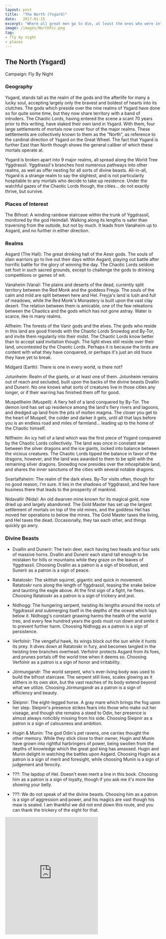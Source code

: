 ```yaml
---
layout: post
title:  "The North (Ysgard)"
date:   2017-01-15
excerpt: "Where all great men go to die, at least the ones who were interesting."
image: /images/NorthPic.png
tag:
- fly by night
- places 
---
```


## The North (Ysgard)
Campaign: Fly By Night

### Geography
Ysgard, stands tall as the realm of the gods and the afterlife for many a lucky soul, accepting largely only the bravest and boldest of hearts into its clutches. The gods which preside over the nine realms of Ysgard have done so for quite some time, but they now share territory with a band of intruders. The Chaotic Lords, having entered the scene a scant 70 years prior to this writing, have staked their own land in Ysgard. With them, four large settlements of mortals now cover four of the major realms. These settlements are collectively known to them as the "North", as reference to the cardinal direction of Ysgard on the Great Wheel. The fact that Ysgard is further East than North though shows the general caliber of which these mortals operate at.

Ysgard is broken apart into 9 major realms, all spread along the World Tree Yggdrassil. Yggdrassil's branches host numerous pathways into other realms, as well as offer nesting for all sorts of divine beasts. All-in-all, Ysgard is a strange realm to say the slightest, and is not particularily hospitable to any mortals who decide to take up residence. Under the watchful gazes of the Chaotic Lords though, the cities... do not exactly thrive, but survive.

### Places of Interest

The Bifrost: A winding rainbow staircase within the trunk of Yggdrassil, monitored by the god Heimdall. Walking along its lengths is safer than traversing from the outside, but not by much. It leads from Vanaheim up to Asgard, and no further in either direction.


### Realms

Asgard (The Hall): The great drinking hall of the Aesir gods. The souls of slain warriors go to live out their days within Asgard, playing out battle after horrific battle for the glory of winning the day. The Chaotic Lords seldom set foot in such sacred grounds, except to challenge the gods to drinking competitions or games of wit.

Vanaheim (Vana): The plains and deserts of the dead, currently split territory between the Red Monk and the goddess Freyja. The souls of the calm and mild are split between here and Hel. Freyja's land is lush and full of meadows, while the Red Monk's Monastery is built upon the vast clay desert. The relation between them is amicable, one of the few releations between the Chaotics and the gods which has not gone astray. Water is scarce, like in many realms.

Alfheim: The forests of the Vanir gods and the elves. The gods who reside in this land are good friends with the Chaotic Lords Snowdog and By-Tor, and invite them regularily into their midst. The Chaotic Lords know better than to accept said invitation though. The light elves still reside over their land, uncontested by the Chaotic Lords. Perhaps it is because the lords are content with what they have conquered, or perhaps it's just an old truce they have yet to break.

Midgard (Earth): There is one in every world, is there not?

Jotunheim: Realm of the giants, or at least one of them. Jotunheim remains out of reach and secluded, built upon the backs of the divine beasts Dvallin and Dunerir. No one knows what sorts of creatures live in those cities any longer, or if their warring has finished them off for good.

Muspellheim (Muspell): A fiery hell of a land conquered by By-Tor. The demon lord has set up residence among the land's fiery rivers and lagoons, and dredged up land from the pits of molten magma. The closer you get to the heart of Muspell, the colder and darker it gets, until all that lays before you is an endless road and miles of farmland... leading up to the home of the Chaotic himself.

Nilfheim: An icy hell of a land which was the first piece of Ysgard conquered by the Chaotic Lords collectively. The land was once in constant war between the silver dragons and the ice giants, locked into balance between the vicious creatures. The Chaotic Lords tipped the balance in favor of the dragons, however, and the land was awarded to them to be split with the remaining silver dragons. Snowdog now presides over the inhospitable land, and shares the inner sanctums of the cities with several notable dragons.

Svartalfaheim: The realm of the dark elves. By-Tor visits often, though for no good reason, I'm sure. It lies in the shadows of Yggdrassil, and few have business there that leads to the prosperity of mankind.

Nidavallir (Nida): An old dwarven mine known for its magical gold, now dried up and largely abandoned. The Gold Master has set up the largest settlement of mortals on top of the old mines, and the goddess Hel has moved her operations to below the mines. The Gold Master taxes the living, and Hel taxes the dead. Occasionally, they tax each other, and things quickly go awry.


### Divine Beasts

- Dvallin and Dunerir: The twin deer, each having two heads and four sets of massive horns. Dvallin and Dunerir each stand tall enough to be mistaken for hills or mountains while they graze on the leaves of Yggdrassil. Choosing Dvallin as a patron is a sign of bloodlust, and Sunerir as a patron is a sign of peace.

- Ratatoskr: The skittish squirrel, gigantic and quick in movement. Ratatoskr runs along the length of Yggdrassil, teasing the snake below and taunting the eagle above. At the first sign of a fight, he flees. Choosing Ratatoskr as a patron is a sign of trickery and jest.

- Nidhogg: The hungering serpent, twisting its lengths around the roots of Yggdrassil and submerging itself in the depths of the ocean which lays below it. Nidhogg's constant gnawing harms the health of the world tree, and every few hundred years the gods must run down and smite it to prevent further harm. Choosing Nidhogg as a patron is a sign of persistence.

- Verfolnir: The vengeful hawk, its wings block out the sun while it hunts its prey. It dives down at Ratatoskr in fury, and becomes tangled in the twisting tree branches overhead. Verfolnir protects Asgard from its foes, and prunes portals off the world tree when it deems so. Choosing Verfolnir as a patron is a sign of honor and irritability.

- Jörmungandr: The world serpent, who's ever-living body was used to build the bifrost staircase. The serpent still lives, scales glowing as it slithers in its own skin, but the vast reaches of its body extend beyond what we utilize. Choosing Jörmungandr as a patron is a sign of efficiency and beauty.

- Sleipnir: The eight-legged horse. A gray mare which brings the fog upon her step. Sleipnir's presence strikes fears into those who make out her viseage, and though she remains a steed to Odin, her presence is almost always noticibly missing from his side. Choosing Sleipnir as a patron is a sign of calousness and ambition.

- Hugin & Munin: The god Odin's pet ravens, one carries thought the other memory. While they stick close to their owner, Hugin and Munin have grown into rightful harbringers of power, being swollen from the depths of knowledge which the great god king has amassed. Hugin and Munin delight in watching the battles upon Asgard. Choosing Hugin as a patron is a sign of merit and foresight, while choosing Munin is a sign of judgement and ferocity.

- ???: The lapdop of Hel. Doesn't even merit a line in this book. Choosing him as a patron is a sign of loyalty, though if you ask me it's more like showing your belly.

- ???: We do not speak of all the divine beasts. Choosing him as a patron is a sign of aggression and power, and his magics are vast though his maw is sealed. I am thankful we did not end down this route, and you can thank the trickery of the eight for that.

<iframe src="https://open.spotify.com/embed/playlist/7bxSQ7Nu3zCDoRE4808qdP" width="300" height="380" frameborder="0" allowtransparency="true" allow="encrypted-media"></iframe>
